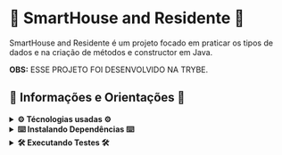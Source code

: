 # 🏡 SmartHouse and Residente 🏡

SmartHouse and Residente é um projeto focado em praticar os tipos de dados e na criação de métodos e constructor em Java.

<strong>OBS:</strong> ESSE PROJETO FOI DESENVOLVIDO NA TRYBE.

## 📑 Informações e Orientações 📑

<details>
  <summary><strong>⚙️ Técnologias usadas ⚙️</strong></summary><br>
  
  * Java;
  * Maven;
  * Eslint.
</details>

<details>
  <summary><strong>⌨️ Instalando Dependências ⌨️</strong></summary><br>
  
  Execute:  `npm install`
</details>

<details>
  <summary><strong>🛠 Executando Testes 🛠</strong></summary><br>
  
  Para executar todos os testes basta rodar o comando: `mvn test`
  
  Para executar apenas uma classe de testes: `mvn test -Dtest="TestClassName"`
</details>

<!-- 




 -->
